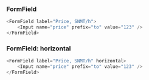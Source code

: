 ### FormField

```js
<FormField label="Price, SNMT/h">
    <Input name="price" prefix="to" value="123" />
</FormField>
```

### FormField: horizontal

```js
<FormField label="Price, SNMT/h" horizontal>
    <Input name="price" prefix="to" value="123" />
</FormField>
```
